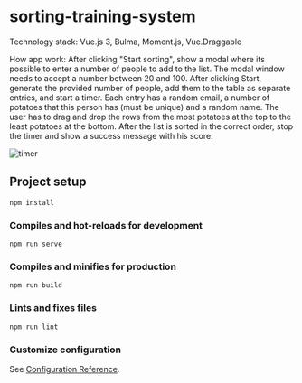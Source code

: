 # sorting-training-system

Technology stack: Vue.js 3, Bulma, Moment.js, Vue.Draggable

How app work:
After clicking "Start sorting", show a modal where its possible to enter a number of people to add to the list.
The modal window needs to accept a number between 20 and 100.
After clicking Start, generate the provided number of people, add them to the table as separate entries, and start a timer. 
Each entry has a random email, a number of potatoes that this person has (must be unique) and a random name.
The user has to drag and drop the rows from the most potatoes at the top to the least potatoes at the bottom.
After the list is sorted in the correct order, stop the timer and show a success message with his score.

![timer](https://user-images.githubusercontent.com/56683358/131925099-da76acf7-be6d-41f2-af16-37e66a1406bc.jpg)

## Project setup
```
npm install
```

### Compiles and hot-reloads for development
```
npm run serve
```

### Compiles and minifies for production
```
npm run build
```

### Lints and fixes files
```
npm run lint
```

### Customize configuration
See [Configuration Reference](https://cli.vuejs.org/config/).
